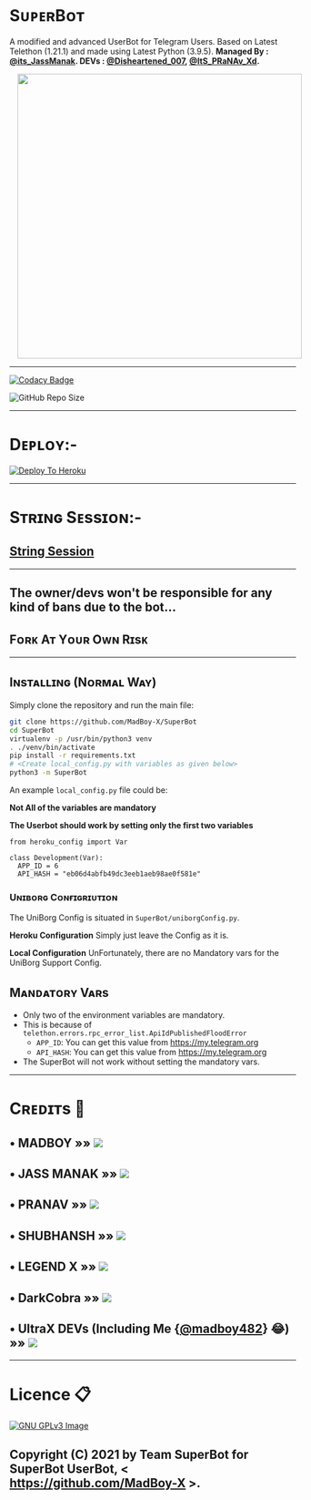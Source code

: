 # SᴜᴘᴇʀBᴏᴛ

A modified and advanced UserBot for Telegram Users. Based on Latest Telethon (1.21.1) and made using Latest Python (3.9.5). **Managed By : [@its_JassManak](https://telegram.me/its_JassManak). DEVs : [@Disheartened_007](https://telegram.me/Disheartened_007), [@ItS_PRaNAv_Xd](https://telegram.me/ItS_PRaNAv_Xd).** 

<div class="separator" style="clear: both; text-align: center;">
<a href="https://telegra.ph/file/92282e208158c15793431.jpg" imageanchor="1" style="margin-left: 1em; margin-right: 1em;"><img border="0" data-original-height="500" data-original-width="500" height="500" src="https://telegra.ph/file/92282e208158c15793431.jpg" width="500" /></a></div>

-------------------------------------------------

[![Codacy Badge](https://api.codacy.com/project/badge/Grade/f7c51539e67b483bb8d7749acca51d3a)](https://app.codacy.com/gh/MadBoy-X/SuperBot?utm_source=github.com&utm_medium=referral&utm_content=MadBoy-X/SuperBot&utm_campaign=Badge_Grade_Settings)

![GitHub Repo Size](https://img.shields.io/github/repo-size/MadBoy-X/SuperBot)

-------------------------------------------------

# Dᴇᴘʟᴏʏ:-

[![Deploy To Heroku](https://www.herokucdn.com/deploy/button.svg)](https://dashboard.heroku.com/new?button-url=https%3A%2F%2Fgithub.com%2FMadBoy-X%2FSuperBot-Deploy&template=https%3A%2F%2Fgithub.com%2FMadBoy-X%2FSuperBot-Deploy)

------------------------------------------------

# Sᴛʀɪɴɢ Sᴇssɪᴏɴ:-

## [String Session](https://replit.com/@madboy482/SuperBot)

-------------------------------------------------

## The owner/devs won't be responsible for any kind of bans due to the bot...
## Fᴏʀᴋ Aᴛ Yᴏᴜʀ Oᴡɴ Rɪsᴋ

-------------------------------------------------

## Iɴsᴛᴀʟʟɪɴɢ (Nᴏʀᴍᴀʟ Wᴀʏ)

Simply clone the repository and run the main file:
```sh
git clone https://github.com/MadBoy-X/SuperBot
cd SuperBot
virtualenv -p /usr/bin/python3 venv
. ./venv/bin/activate
pip install -r requirements.txt
# <Create local_config.py with variables as given below>
python3 -m SuperBot
```

An example `local_config.py` file could be:

**Not All of the variables are mandatory**

__The Userbot should work by setting only the first two variables__

```python3
from heroku_config import Var

class Development(Var):
  APP_ID = 6
  API_HASH = "eb06d4abfb49dc3eeb1aeb98ae0f581e"
```

### Uɴɪʙᴏʀɢ Cᴏɴғɪɢʀɪᴜᴛɪᴏɴ

The UniBorg Config is situated in `SuperBot/uniborgConfig.py`.

**Heroku Configuration**
Simply just leave the Config as it is.

**Local Configuration**
UnFortunately, there are no Mandatory vars for the UniBorg Support Config.

## Mᴀɴᴅᴀᴛᴏʀʏ Vᴀʀs

- Only two of the environment variables are mandatory.
- This is because of `telethon.errors.rpc_error_list.ApiIdPublishedFloodError`
    - `APP_ID`:   You can get this value from https://my.telegram.org 
    - `API_HASH`:   You can get this value from https://my.telegram.org
- The SuperBot will not work without setting the mandatory vars.

-------------------------------------------------

# Cʀᴇᴅɪᴛs 📍
## • MADBOY   »»  <a href="https://github.com/madboy482" alt="MadBoy"> <img src="https://img.shields.io/badge/MadBoy-47f8eb?logo=github" /></a>
## • JASS MANAK  »»  <a href="https://github.com/JassManak1125" alt="Jass Manak"> <img src="https://img.shields.io/badge/Jass Manak-98AFC7?logo=github" /></a>
## • PRANAV  »»  <a href="https://github.com/Pranav18262" alt="Pranav"> <img src="https://img.shields.io/badge/Pranav-625D5D?logo=github" /></a>
## • SHUBHANSH »» <a href="https://github.com/Aruoto" alt="Shubhansh"> <img src="https://img.shields.io/badge/Shubhansh-E5E4E2?logo=github" /></a>
## • LEGEND X »» <a href="https://github.com/LEGENDXOP" alt="LEGEND X"> <img src="https://img.shields.io/badge/Legend X-8f4b3d?logo=github" /></a>
## • DarkCobra »» <a href="https://github.com/DARK-COBRA/DARKCOBRA" alt="DARK COBRA"> <img src="https://img.shields.io/badge/DARK COBRA-b0559d?logo=github" /></a>
## • UltraX DEVs (Including Me {[@madboy482](https://github.com/madboy482)} 😂) »» <a href="https://github.com/SuperBot-OP/SuperBot-X" alt="SuperBot X"> <img src="https://img.shields.io/badge/SuperBot X-7ad335?logo=github" /></a>

-------------------------------------------------

# Licence 📋
[![GNU GPLv3 Image](https://www.gnu.org/graphics/gplv3-127x51.png)](http://www.gnu.org/licenses/gpl-3.0.en.html)  

## Copyright (C) 2021 by Team SuperBot for SuperBot UserBot, < https://github.com/MadBoy-X >.

